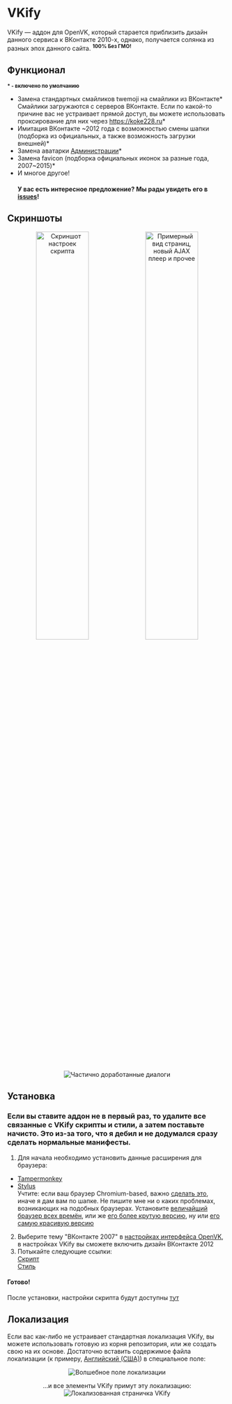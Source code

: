 # VKify
VKify — аддон для OpenVK, который старается приблизить дизайн данного сервиса к ВКонтакте 2010-х, однако, получается солянка из разных эпох данного сайта. <sup><b>100% Без ГМО!</b></sup>
#### 

## Функционал
<sup><b>* - включено по умолчанию</b></sup>
- Замена стандартных смайликов twemoji на смайлики из ВКонтакте*
  <br>Смайлики загружаются с серверов ВКонтакте. Если по какой-то причине вас не устраивает прямой доступ, вы можете использовать проксирование для них через https://koke228.ru*
- Имитация ВКонтакте ~2012 года с возможностью смены шапки (подборка из официальных, а также возможность загрузки внешней)*
- Замена аватарки [Администрации](https://ovk.to/id100)*
- Замена favicon (подборка официальных иконок за разные года, 2007~2015)*
- И многое другое!
  #### У вас есть интересное предложение? Мы рады увидеть его в [issues](https://github.com/koke228666/VKify/issues)!
## Скриншоты
<p align="center">
  <img width="49%" alt="Скриншот настроек скрипта" src="https://github.com/user-attachments/assets/50aea5f4-7c3e-4391-8fee-444ae8e1235a">
  <img width="49%" alt="Примерный вид страниц, новый AJAX плеер и прочее" src="https://github.com/user-attachments/assets/7c140910-58ea-48b6-8afc-4007ad2cbc33">
</p>
<p align="center">
  <img alt="Частично доработанные диалоги" src="https://github.com/user-attachments/assets/69a19e05-b1c9-4da7-9336-3ceabfa82f15">
</p>


## Установка
### Если вы ставите аддон не в первый раз, то удалите все связанные с VKify скрипты и стили, а затем поставьте начисто. Это из-за того, что я дебил и не додумался сразу сделать нормальные манифесты.

1. Для начала необходимо установить данные расширения для браузера:
- [Tampermonkey](https://www.tampermonkey.net/?locale=ru) 
- [Stylus](https://add0n.com/stylus.html)
  <br> Учтите: если ваш браузер Chromium-based, важно [сделать это](https://www.tampermonkey.net/faq.php#Q209), иначе я дам вам по шапке. Не пишите мне ни о каких проблемах, возникающих на подобных браузерах. Установите [величайший браузер всех времён](https://www.mozilla.org/firefox), или же [его более крутую версию](https://www.waterfox.net/), ну или [его самую красивую версию](https://arc.net/)
2. Выберите тему "ВКонтакте 2007" в [настройках интерфейса OpenVK](https://ovk.to/settings?act=interface), в настройках VKify вы сможете включить дизайн ВКонтакте 2012
3. Потыкайте следующие ссылки:
  <br>[Скрипт](https://raw.githubusercontent.com/koke228666/VKify/refs/heads/main/vkify.user.js)
  <br>[Стиль](https://raw.githubusercontent.com/koke228666/VKify/refs/heads/main/vkify.user.css)
#### Готово!
После установки, настройки скрипта будут доступны [тут](https://ovk.to/settings?vkify)

## Локализация
Если вас как-либо не устраивает стандартная локализация VKify, вы можете использовать готовую из корня репозитория, или же создать свою на их основе. Достаточно вставить содержимое файла локализации (к примеру, [Английский (США)](https://raw.githubusercontent.com/koke228666/VKify/refs/heads/main/en-US.json)) в специальное поле:
<p align="center">
  <img alt="Волшебное поле локализации" src="https://github.com/user-attachments/assets/0b6a88f9-7e79-4556-9495-1f378ab46c9d">
</p>
<p align="center">
  ...и все элементы VKify примут эту локализацию:
  <img alt="Локализованная страничка VKify" src="https://github.com/user-attachments/assets/eb80cc97-3b22-4c03-9bfa-590dd3aac8e0">
</p>

